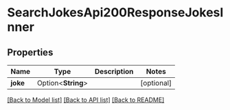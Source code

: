 # SearchJokesApi200ResponseJokesInner

## Properties

Name | Type | Description | Notes
------------ | ------------- | ------------- | -------------
**joke** | Option<**String**> |  | [optional]

[[Back to Model list]](../README.md#documentation-for-models) [[Back to API list]](../README.md#documentation-for-api-endpoints) [[Back to README]](../README.md)


